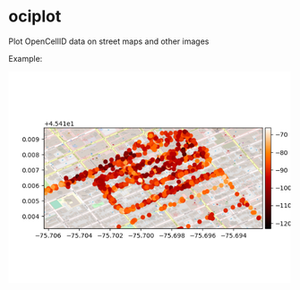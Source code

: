 # ociplot
Plot OpenCellID data on street maps and other images

Example:

![Downtown Ottawa](example.png?raw=true)
